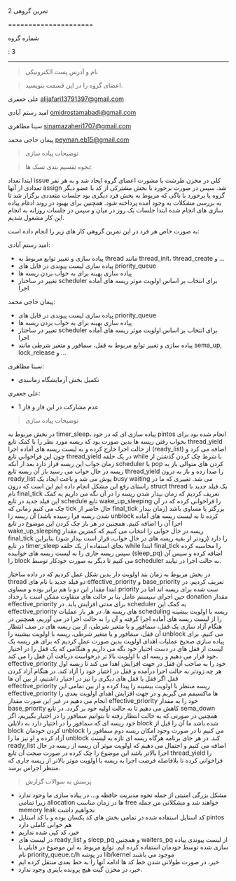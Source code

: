 تمرین گروهی 2 

=====================

شماره گروه

: 3

-----

> نام و آدرس پست الکترونیکی 

> اعضای گروه را در این قسمت بنویسید.

علی جعفری <alijafari13791397@gmail.com>

امید رستم آبادی <omidrostamabadi@gmail.com> 

سینا مظاهری <sinamazaheri1707@gmail.com> 

پیمان حاجی محمد <peyman.eb15@gmail.com> 

> توضیحات پیاده سازی

> نحوه تقسیم بندی تسک ها:

ابتدا تعداد issue کلی در مخزن طرشت با مشورت اعضای گروه ایجاد شد و به هر نفر تعدادی از آنها assign شد. سپس در صورت برخورد با بخش مشترکی از کد با عضو دیگر گروه یا برخورد با باگی که مربوط به بخش فرد دیگری بود جلسات متعددی برگزار شد تا به بررسی مشکلات به وجود آمده پرداخته شود. همچنین برای بهبود در روند ادغام پیاده سازی های انجام شده ابتدا جلسات یک روز در میان و سپس در جلسات روزانه به انجام این کار مشغول شدیم.

به صورت خاص هر فرد در این تمرین گروهی کار های زیر را انجام داده است:

امید رستم آبادی:

+ پیاده سازی و تغییر توابع مربوط به thread مانند thread_init، thread_create و ...
+ پیاده سازی لیست پیوندی در فایل های priority_queue
+ پیاده سازی بهینه برای به خواب بردن ریسه ها
+ تغییر در ساختار scheduler برای انتخاب بر اساس اولویت موثر ریسه های آماده اجرا

پیمان حاجی محمد:

+ پیاده سازی لیست پیوندی در فایل های priority_queue
+ پیاده سازی بهینه برای به خواب بردن ریسه ها
+ تغییر در ساختار scheduler برای انتخاب بر اساس اولویت موثر ریسه های آماده اجرا
+ پیاده سازی و تغییر توابع مربوط به قفل، سمافور و متغیر شرطی مانند sema_up, lock_release و ...

سینا مظاهری:

+ تکمیل بخش آزمایشگاه زمانبندی

علی جعفری:

+ عدم مشارکت در این فاز و فاز 1

> توضیحات پیاده سازی

در بخش مربوط به timer_sleep، پیاده سازی ای که در خود pintos انجام شده بود برای بخواب رفتن ریسه ها بدین صورت بود که ریسه مورد نظر را با کمک تابع thread_yield از حالت اجرا خارج کرده و به لیست ریسه های آماده اجرا (ready_list) اضافه می کرد و چون این فراخوانی تابع thread_yield در یک حلقه while با شرط چک کردن گذشتن از زمان خواب این ریسه قرار دارد بعد از آنکه scheduler با pop کردن های متوالی باز به ریسه در حال خواب می رسید باز آن ریسه تابع thread_yield را صدا زده و باز به درون ready_list پوش می شد و باعث ایجاد یک busy waiting می شد.
تغییری که ما در راستای رفع این مشکل انجام داده ایم این است که درون struct thread یک فیلد جدید با نام final_tick تعریف کردیم که زمان بیدار شدن ریسه را در آن نگه می داریم به کمک این فیلد جدید در تابع schedule تابع wake_up_sleeping را فراخوانی کرده که در آن چک می کنیم زمانی که tick حال حاضر از final_tick بزرگتر یا مساوی باشد (زمان بیدار شدن ریسه فرا رسیده باشد) آن ریسه را unblock کرده تا به لیست ریسه های آماده اجرا آن را اضافه کنیم. همچنین در هر بار چک کردن این موضوع در تابع wake_up_sleeping ریسه در حال خوابی را انتخاب می کنیم که کمترین مقدار final_tick را دارد (زودتر از بقیه ریسه های در حال خواب، قرار است بیدار شود) بنابراین در تابع timer_sleep بجای استفاده از یک حلقه while ابتدا final_tick را محاسبه کرده سپس ریسه جاری را به لیست ریسه های خوابیده (sleep_pq) اضافه کرده و سپس آن را block می کنیم تا دیگر به صورت خودکار توسط scheduler به حالت اجرا در نیایند.

در بخش مربوط به زمان بند اولویت دار بدین شکل عمل کردیم که در داده ساختار thread دو فیلد جدید با نام های effective_priority و base_priority تعریف کردیم. در ابتدا مقدار این دو با هم برابر بوده و مساوی priority ست شده برای ریسه اند اما در حین اجرای سیستم عامل بنا بر حالت های متفاوت ممکن است با رخداد donation مقدار effective_priority برای مدتی افزایش یابد. در scheduler به کمک این effective_priority های ریسه ها، در هر بار عملیات scheduling ریسه با اولویت بیشینه را از لیست ریسه های آماده اجرا گرفته و آن را به حالت اجرا در می آوریم، همچنین در هنگام آزاد سازی یک قفل، سمافور و یا متغیر شرطی، از بین ریسه های در صف انتظار آن قفل، سمافور و یا متغیر شرطی، ریسه با اولویت بیشینه را unblock می کنیم. 
برای پیاده سازی صحیح عملیات اهدای اولویت بدین صورت عمل کردیم که برای هر ریسه یک لیست از قفل های در دست اختیار خود نگه می داریم و هنگامی که یک قفل را در اختیار خود قرار می دهیم و ریسه ای با اولویت بالا تر درخواست دریافت آن قفل را می کند، effective_priority  خود را به صاحب آن قفل در جهت افزایش اهدا می کند تا ریسه اول هر چه زودتر به حالت اجرا درآمده و قفل در اختیار خود را آزاد کند. در هنگام آزاد کردن قفل اگر قفل یا قفل های دیگری را نیز در اختیار داشتیم، از بین آن ها effective_priority ریسه منتظر با اولویت بیشینه را پیدا کرده و از بین تمامی این effective_priority ها ماکسیمم می گیریم و در جهت افزایش اهدای اولویت بعدی را انجام می دهیم در غیر این صورت مقدار effective_priority خود را به مقدار base_priority کاهش می دهیم تا به حالت اولیه خود بر گردد. 
در تابع sema_down همچنین در صورتی که به حالت انتظار رفته  تا بتوانیم سمافور را در اختیار بگیریم، اگر خود ریسه ای که سمافور را در اختیار دارد به دلایلی block شده باشد ما آن را قبل از block کردن خودمان unblock می کنیم تا در صورت وجود امکان ریسه دوم سمافور را آزاد کرده و او نیز ما را unblock کند.
در هر جای برنامه هرگاه ریسه ای تازه به لیست ready_list اضافه می کنیم و احتمال می دهیم که اولویت موثر آن ریسه از ریسه در حال اجرا بالاتر باشد این موضوع را چک کرده در صورت صحت آن تابع thread_yield را فراخوانی کرده تا بلافاصله فرصت اجرا به ریسه با اولویت موثر بالاتر از ریسه جاری که منتظر اجراس برسد.

>پرسش به سوالات گزارش

+ مشکل بزرگی امنیتی از جمله نحوه مدیریت حافظه و... در پیاده سازی ما وجود ندارد زیرا تمامی allocation ها در زمان مناسب free خواهند شد و مشکلاتی من جمله memory leak نخواهیم داشت
+ کد استایل استفاده شده در تمامی بخش های کد یکسان بوده و با کد استایل pintos هم خوانی کاملی دارد
+ خیر، کد کپی شده نداریم
+ در لیست های ready_list و sleep_pq و همچنین waiters_pq از لیست پیوندی پیاده سازی شده توسط خودمان استفاده کرده ایم. توابع مربوط به این موضوع در فایلی با نام priority_queue.c/h در پوشه lib/kernel موجود می باشند
+ خیر، در صورت طولانی شدن خط کد ها ادامه آنها را به خط بعدی منتقل کرده ایم
+ خیر، در مخزن گیت هیچ پرونده باینری وجود ندارد.

